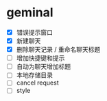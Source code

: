 # geminal

- [x] 错误提示窗口
- [x] 新建聊天
- [x] 删除聊天记录 / 重命名聊天标题
- [ ] 增加快捷键和提示
- [ ] 自动为聊天增加标题
- [ ] 本地存储目录
- [ ] cancel request
- [ ] style
